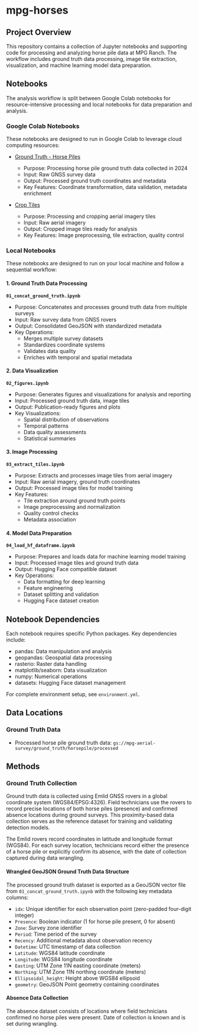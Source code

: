 # mpg-horses

## Project Overview
This repository contains a collection of Jupyter notebooks and supporting code for processing and analyzing horse pile data at MPG Ranch. The workflow includes ground truth data processing, image tile extraction, visualization, and machine learning model data preparation.

## Notebooks

The analysis workflow is split between Google Colab notebooks for resource-intensive processing and local notebooks for data preparation and analysis.

### Google Colab Notebooks

These notebooks are designed to run in Google Colab to leverage cloud computing resources:

- [Ground Truth - Horse Piles](https://colab.research.google.com/drive/17YSHHRmFFNArP-f3--oos-DtAtWLHhJR?usp=sharing)
  - Purpose: Processing horse pile ground truth data collected in 2024
  - Input: Raw GNSS survey data
  - Output: Processed ground truth coordinates and metadata
  - Key Features: Coordinate transformation, data validation, metadata enrichment

- [Crop Tiles](https://colab.research.google.com/drive/15LFRMVOfEiF__FswVqTQstZC5ocC6Ur0?usp=sharing)
  - Purpose: Processing and cropping aerial imagery tiles
  - Input: Raw aerial imagery
  - Output: Cropped image tiles ready for analysis
  - Key Features: Image preprocessing, tile extraction, quality control

### Local Notebooks

These notebooks are designed to run on your local machine and follow a sequential workflow:

#### 1. Ground Truth Data Processing
**`01_concat_ground_truth.ipynb`**
- Purpose: Concatenates and processes ground truth data from multiple surveys
- Input: Raw survey data from GNSS rovers
- Output: Consolidated GeoJSON with standardized metadata
- Key Operations:
  - Merges multiple survey datasets
  - Standardizes coordinate systems
  - Validates data quality
  - Enriches with temporal and spatial metadata

#### 2. Data Visualization
**`02_figures.ipynb`**
- Purpose: Generates figures and visualizations for analysis and reporting
- Input: Processed ground truth data, image tiles
- Output: Publication-ready figures and plots
- Key Visualizations:
  - Spatial distribution of observations
  - Temporal patterns
  - Data quality assessments
  - Statistical summaries

#### 3. Image Processing
**`03_extract_tiles.ipynb`**
- Purpose: Extracts and processes image tiles from aerial imagery
- Input: Raw aerial imagery, ground truth coordinates
- Output: Processed image tiles for model training
- Key Features:
  - Tile extraction around ground truth points
  - Image preprocessing and normalization
  - Quality control checks
  - Metadata association

#### 4. Model Data Preparation
**`04_load_hf_dataframe.ipynb`**
- Purpose: Prepares and loads data for machine learning model training
- Input: Processed image tiles and ground truth data
- Output: Hugging Face compatible dataset
- Key Operations:
  - Data formatting for deep learning
  - Feature engineering
  - Dataset splitting and validation
  - Hugging Face dataset creation

## Notebook Dependencies
Each notebook requires specific Python packages. Key dependencies include:
- pandas: Data manipulation and analysis
- geopandas: Geospatial data processing
- rasterio: Raster data handling
- matplotlib/seaborn: Data visualization
- numpy: Numerical operations
- datasets: Hugging Face dataset management

For complete environment setup, see `environment.yml`.

## Data Locations

### Ground Truth Data
- Processed horse pile ground truth data: `gs://mpg-aerial-survey/ground_truth/horsepile/processed`

## Methods

### Ground Truth Collection
Ground truth data is collected using Emlid GNSS rovers in a global coordinate system (WGS84/EPSG:4326). Field technicians use the rovers to record precise locations of both horse piles (presence) and confirmed absence locations during ground surveys. This proximity-based data collection serves as the reference dataset for training and validating detection models.

The Emlid rovers record coordinates in latitude and longitude format (WGS84). For each survey location, technicians record either the presence of a horse pile or explicitly confirm its absence, with the date of collection captured during data wrangling.

#### Wrangled GeoJSON Ground Truth Data Structure
The processed ground truth dataset is exported as a GeoJSON vector file from `01_concat_ground_truth.ipynb` with the following key metadata columns:
- `idx`: Unique identifier for each observation point (zero-padded four-digit integer)
- `Presence`: Boolean indicator (1 for horse pile present, 0 for absent)
- `Zone`: Survey zone identifier
- `Period`: Time period of the survey
- `Recency`: Additional metadata about observation recency
- `Datetime`: UTC timestamp of data collection
- `Latitude`: WGS84 latitude coordinate
- `Longitude`: WGS84 longitude coordinate
- `Easting`: UTM Zone 11N easting coordinate (meters)
- `Northing`: UTM Zone 11N northing coordinate (meters)
- `Ellipsoidal_height`: Height above WGS84 ellipsoid
- `geometry`: GeoJSON Point geometry containing coordinates

#### Absence Data Collection
The absence dataset consists of locations where field technicians confirmed no horse piles were present. Date of collection is known and is set during wrangling.
